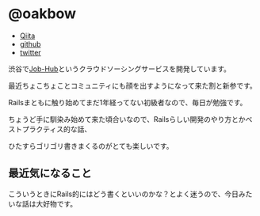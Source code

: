 # @oakbow

- [Qiita](http://qiita.com/Oakbow)
- [github](https://github.com/oakbow)
- [twitter](https://twitter.com/Oakbow7)

渋谷で[Job-Hub](https://jobhub.jp)というクラウドソーシングサービスを開発しています。

最近ちょこちょことコミュニティにも顔を出すようになって来た割と新参です。

Railsまともに触り始めてまだ1年経ってない初級者なので、毎日が勉強です。

ちょうど手に馴染み始めて来た頃合いなので、Railsらしい開発のやり方とかベストプラクティス的な話、

ひたすらゴリゴリ書きまくるのがとても楽しいです。


## 最近気になること

こういうときにRails的にはどう書くといいのかな？とよく迷うので、今日みたいな話は大好物です。


